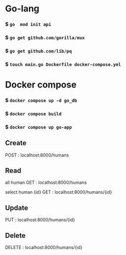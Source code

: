 # Go-lang
### $ `go  mod init api`
### $ `go get github.com/gorilla/mux`
### $ `go get github.com/lib/pq`
### $ `touch main.go Dockerfile docker-compose.yml`

# Docker compose
### $ `docker compose up -d go_db`
### $ `docker compose build `
### $ `docker compose up go-app `

## Create
POST : localhost:8000/humans

## Read 
all human
GET : localhost:8000/humans

select human {id}
GET : localhost:8000/humans/{id}

## Update
PUT : localhost:8000/humans/{id}

## Delete
DELETE : localhost:8000/humans/{id}
